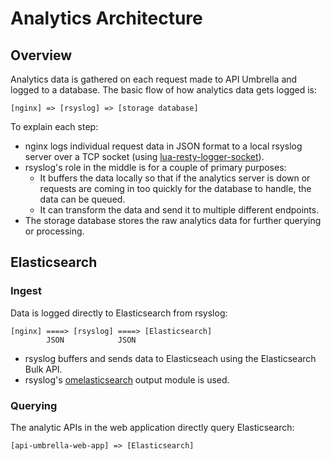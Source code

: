 # Analytics Architecture

## Overview

Analytics data is gathered on each request made to API Umbrella and logged to a database. The basic flow of how analytics data gets logged is:

```
[nginx] => [rsyslog] => [storage database]
```

To explain each step:

- nginx logs individual request data in JSON format to a local rsyslog server over a TCP socket (using [lua-resty-logger-socket](https://github.com/cloudflare/lua-resty-logger-socket)).
- rsyslog's role in the middle is for a couple of primary purposes:
  - It buffers the data locally so that if the analytics server is down or requests are coming in too quickly for the database to handle, the data can be queued.
  - It can transform the data and send it to multiple different endpoints.
- The storage database stores the raw analytics data for further querying or processing.

## Elasticsearch

### Ingest

Data is logged directly to Elasticsearch from rsyslog:

```
[nginx] ====> [rsyslog] ====> [Elasticsearch]
        JSON            JSON
```

- rsyslog buffers and sends data to Elasticseach using the Elasticsearch Bulk API.
- rsyslog's [omelasticsearch](http://www.rsyslog.com/doc/v8-stable/configuration/modules/omelasticsearch.html) output module is used.

### Querying

The analytic APIs in the web application directly query Elasticsearch:

```
[api-umbrella-web-app] => [Elasticsearch]
```
